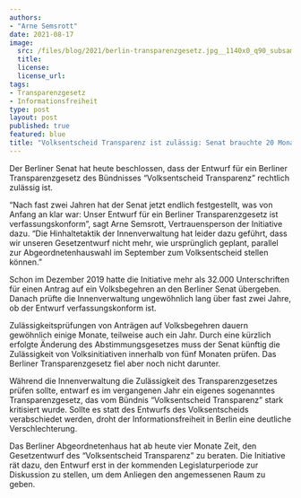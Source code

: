 ```yaml
---
authors:
- "Arne Semsrott"
date: 2021-08-17
image:
  src: /files/blog/2021/berlin-transparenzgesetz.jpg__1140x0_q90_subsampling-2.jpg
  title:
  license: 
  license_url: 
tags:
- Transparenzgesetz
- Informationsfreiheit
type: post
layout: post
published: true
featured: blue
title: "Volksentscheid Transparenz ist zulässig: Senat brauchte 20 Monate für Prüfung"
---
```

Der Berliner Senat hat heute beschlossen, dass der Entwurf für ein Berliner Transparenzgesetz des Bündnisses “Volksentscheid Transparenz” rechtlich zulässig ist.

“Nach fast zwei Jahren hat der Senat jetzt endlich festgestellt, was von Anfang an klar war: Unser Entwurf für ein Berliner Transparenzgesetz ist verfassungskonform”, sagt Arne Semsrott, Vertrauensperson der Initiative dazu. “Die Hinhaltetaktik der Innenverwaltung hat leider dazu geführt, dass wir unseren Gesetzentwurf nicht mehr, wie ursprünglich geplant, parallel zur Abgeordnetenhauswahl im September zum Volksentscheid stellen können.”

Schon im Dezember 2019 hatte die Initiative mehr als 32.000 Unterschriften für einen Antrag auf ein Volksbegehren an den Berliner Senat übergeben. Danach prüfte die Innenverwaltung ungewöhnlich lang über fast zwei Jahre, ob der Entwurf verfassungskonform ist.

Zulässigkeitsprüfungen von Anträgen auf Volksbegehren dauern gewöhnlich einige Monate, teilweise auch ein Jahr. Durch eine kürzlich erfolgte Änderung des Abstimmungsgesetzes muss der Senat künftig die Zulässigkeit von Volksinitiativen innerhalb von fünf Monaten prüfen. Das Berliner Transparenzgesetz fiel aber noch nicht darunter.

Während die Innenverwaltung die Zulässigkeit des Transparenzgesetzes prüfen sollte, entwarf es im vergangenen Jahr ein eigenes sogenanntes Transparenzgesetz, das vom Bündnis “Volksentscheid Transparenz” stark kritisiert wurde. Sollte es statt des Entwurfs des Volksentscheids verabschiedet werden, droht der Informationsfreiheit in Berlin eine deutliche Verschlechterung.

Das Berliner Abgeordnetenhaus hat ab heute vier Monate Zeit, den Gesetzentwurf des “Volksentscheid Transparenz” zu beraten. Die Initiative rät dazu, den Entwurf erst in der kommenden Legislaturperiode zur Diskussion zu stellen, um dem Anliegen den angemessenen Raum zu geben.
